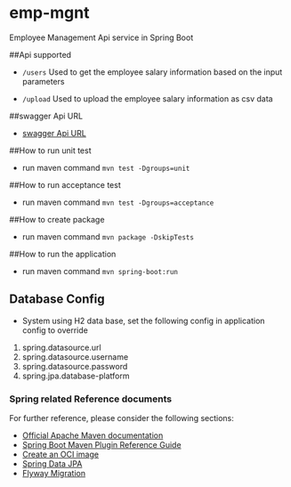 # emp-mgnt
Employee Management Api service in Spring Boot

##Api supported
* `/users` Used to get the employee salary information based on the input parameters

* `/upload` Used to upload the employee salary information as csv data

##swagger Api URL
* [swagger Api URL](http://localhost:8080/swagger-ui.html)

##How to run unit test
* run maven command `mvn test -Dgroups=unit`

##How to run acceptance test
* run maven command `mvn test -Dgroups=acceptance`

##How to create package
* run maven command `mvn package -DskipTests`

##How to run the application
* run maven command `mvn spring-boot:run`

## Database Config
* System using H2 data base, set the following config in application config to override
1) spring.datasource.url 
2) spring.datasource.username 
3) spring.datasource.password
4) spring.jpa.database-platform  

### Spring related Reference documents
For further reference, please consider the following sections:

* [Official Apache Maven documentation](https://maven.apache.org/guides/index.html)
* [Spring Boot Maven Plugin Reference Guide](https://docs.spring.io/spring-boot/docs/2.5.6/maven-plugin/reference/html/)
* [Create an OCI image](https://docs.spring.io/spring-boot/docs/2.5.6/maven-plugin/reference/html/#build-image)
* [Spring Data JPA](https://docs.spring.io/spring-boot/docs/2.5.6/reference/htmlsingle/#boot-features-jpa-and-spring-data)
* [Flyway Migration](https://docs.spring.io/spring-boot/docs/2.5.6/reference/htmlsingle/#howto-execute-flyway-database-migrations-on-startup)
